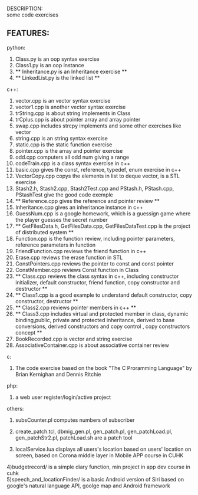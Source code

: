 DESCRIPTION:  
some code exercises  


FEATURES:  
---------------------
python:  
1) Class.py is an oop syntax exercise  
2) Class1.py is an oop instance  
3) ** Inheritance.py is an Inheritance exercise  **  
4) ** LinkedList.py is the linked list  **  

c++:  
1) vector.cpp is an vector syntax exercise  
2) vector1.cpp is another vector syntax exercise  
3) trString.cpp is about string implements in Class  
4) trCplus.cpp is about pointer array and array pointer  
5) swap.cpp includes strcpy implements and some other exercises like vector  
6) string.cpp is an string syntax exercise  
7) static.cpp is the static function exercise  
8) pointer.cpp is the array and pointer exercise  
9) odd.cpp computers all odd num giving a range  
10) codeTrain.cpp is a class syntax exercise in c++  
11) basic.cpp gives the const, reference, typedef, enum exercise in c++  
12) VectorCopy.cpp copys the elements in list to deque vector, is a STL exercise  
13) Stash2.h, Stash2.cpp, Stash2Test.cpp and PStash.h, PStash.cpp, PStashTest give the good code exemple  
14) ** Reference.cpp gives the reference and pointer review  **  
15) Inheritance.cpp gives an inheritance instance in c++  
16) GuessNum.cpp is a google homework, which is a guessign game where the player guesses the secret number  
17) ** GetFilesData.h, GetFilesData.cpp, GetFilesDataTest.cpp is the project of distributed system   **
18) Function.cpp is the function review, including pointer parameters, reference parameters in function  
19) FriendFunction.cpp reviews the friend function in c++  
20) Erase.cpp reviews the erase function in STL  
21) ConstPointers.cpp reviews the pointer to const and const pointer  
22) ConstMember.cpp reviews Const function in Class  
23) ** Class.cpp reviews the class syntax in c++, including constructor initializer, default constructor, friend function, copy constructor and destructor  **  
24) ** Class1.cpp is a good example to understand default constructor, copy constructor, destructor  **  
25) ** Class2.cpp reviews pointer members in c++   **  
26) ** Class3.cpp includes virtual and protected member in class, dynamic binding,public, private and protected inheritance, derived to base conversions, derived constructors and copy control , copy constructors concept   **  
27) BookRecorded.cpp is vector and string exercise  
28) AssociativeContainer.cpp is about associative container review   

c:  
1) The code exercise based on the book "The C Proramming Language" by Brian Kernighan and Dennis Ritchie  


php:  
1) a web user register/login/active project  

others:  
1) subsCounter.pl computes numbers of subscriber  
2) create_patch.tcl, dbmig_gen.pl, gen_patch.pl, gen_patchLoad.pl, gen_patchStr2.pl, patchLoad.sh are a patch tool  

3) localService.lua displays all users's location based on users' location on screen, based on Corona middle layer in Mobile APP course in CUHK  

4)budgetrecord/ is a simple diary function, min project in app dev course in cuhk  
5)speech_and_locationFinder/ is a basic Android version of Siri based on google's natural language API, goolge map and Android framework  
